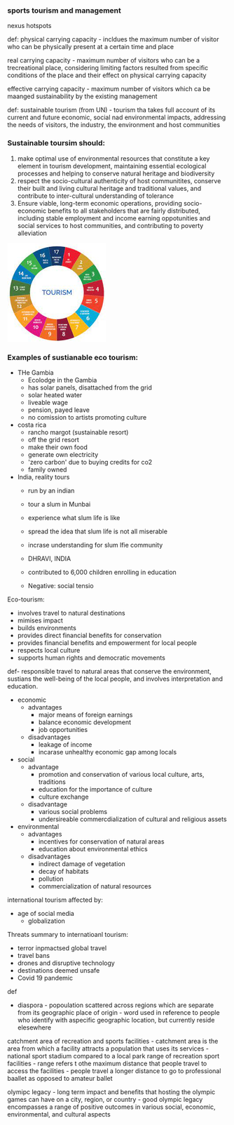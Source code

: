 ### sports tourism and management



nexus hotspots

def: 
physical carrying capacity - incldues the maximum number of visitor who can be physically present at a certain time and place

real carrying capacity - maximum number of visitors who can be a trecreational place, considering limiting factors resulted from specific conditions of the place and their effect on physical carrying capacity

effective carrying capacity - maximum number of visitors which ca be maanged sustainability by the existing management


def: 
sustainable tourism (from UN) - tourism tha takes full account of its current and future economic, social nad environmental impacts, addressing the needs of visitors, the industry, the environment and host communities


### Sustainable toursim should: 
1. make optimal use of environmental resources that constitute a key element in tourism development, maintaining essential ecological processes and helping to conserve natural heritage and biodiversity 
2. respect the socio-cultural authenticity of host communitites, conserve their built and living cultural heritage and traditional values, and contribute to inter-cultural understanding of tolerance
3. Ensure viable, long-term economic operations, providing socio-economic benefits to all stakeholders that are fairly distributed, including stable employment and income earning oppotunities and social services to host communities, and contributing to poverty alleviation

![sustainability](.src/sustainability.jpeg)

### Examples of sustianable eco tourism: 

- THe Gambia
	- Ecolodge in the Gambia
	- has solar panels, disattached from the grid
	- solar heated water
	- liveable wage
	- pension, payed leave
	- no comission to artists promoting culture
- costa rica
	- rancho margot (sustainable resort)
	- off the grid resort
	- make their own food 
	- generate own electricity
	- 'zero carbon' due to buying credits for co2
	- family owned
- India, reality tours
	- run by an indian
	- tour a slum in Munbai
	- experience what slum life is like
	- spread the idea that slum life is not all miserable
	- incrase understanding for slum lfie community
	
	- DHRAVI, INDIA
	- contributed to 6,000 children enrolling in education
	- Negative: social tensio
	
Eco-tourism:
- involves travel to natural destinations
- mimises impact
- builds environments
- provides direct financial benefits for conservation
- provides financial benefits and empowerment for local people
- respects local culture
- supports human rights and democratic movements


def- responsible travel to natural areas that conserve the environment, sustians the well-being of the local people, and involves interpretation and education.

- economic
	- advantages
		- major means of foreign earnings
		- balance economic development
		- job opportunities
	- disadvantages
		- leakage of income
		- incarase unhealthy economic gap among locals
- social
	- advantage
		- promotion and conservation of various local culture, arts, traditions
		- education for the importance of culture
		- culture exchange
	- disadvantage
		- various social problems
		- undersireable commercdialization of cultural and religious assets
- environmental
	- advantages
		- incentives for conservation of natural areas
		- education about environmental ethics
	- disadvantages
		- indirect damage of vegetation
		- decay of habitats
		- pollution
		- commercialization of natural resources

international tourism affected by:
- age of social media
	- globalization


Threats summary to internatioanl tourism:
- terror inpmactsed global travel
- travel bans
- drones and disruptive technology
- destinations deemed unsafe
- Covid 19 pandemic

def 

- diaspora - popoulation scattered across regions which are separate from its geographic place of origin
		- word used in reference to people who identify with aspecific geographic location, but currently reside elesewhere
		


catchment area of recreation and sports facilities - catchment area is the area from which a facility attracts a population that uses its services
	- national sport stadium compared to a local park
range of recreation sport facilities
	- range refers t othe maximum distance that people travel to access the facilities
	- people travel a longer distance to go to professional baallet as opposed to amateur ballet


olymipc legacy - long term impact and benefits that hosting the olympic games can have on a city, region, or country
	- good olympic legacy encompasses a range of positive outcomes in various social, economic, environmental, and cultural aspects

